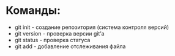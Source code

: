 # **Команды:**
* git init - создание репозитория (система контроля версий)
* git version - проверка версии git’а
* git status - проверка статуса
* git add - добавление отслеживания файла

